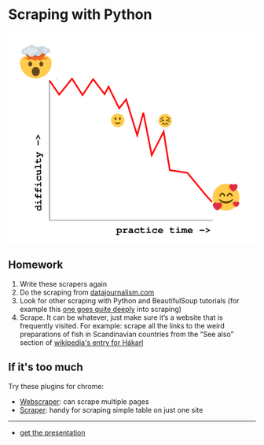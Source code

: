 # Scraping with Python
![Learn to stop worrying and love Python ^^](img/linechart.png)

## Homework
1. Write these scrapers again
2. Do the scraping from [datajournalism.com](https://datajournalism.com/watch/python-for-journalists)
3. Look for other scraping with Python and BeautifulSoup tutorials (for example this [one goes quite deeply](https://realpython.com/beautiful-soup-web-scraper-python/) into scraping)
4. Scrape. It can be whatever, just make sure it’s a website that is frequently visited. For example: scrape all the links to the weird preparations of fish in Scandinavian countries from the “See also” section of [wikipedia's entry for Hákarl](https://en.wikipedia.org/wiki/H%C3%A1karl)

## If it's too much
Try these plugins for chrome:
* [Webscraper](https://chrome.google.com/webstore/detail/web-scraper-free-web-scra/jnhgnonknehpejjnehehllkliplmbmhn): can scrape multiple pages
* [Scraper](https://chrome.google.com/webstore/detail/scraper/mbigbapnjcgaffohmbkdlecaccepngjd): handy for scraping simple table on just one site

---
* [get the presentation](tinyurl.com/pythonscraping2021)
